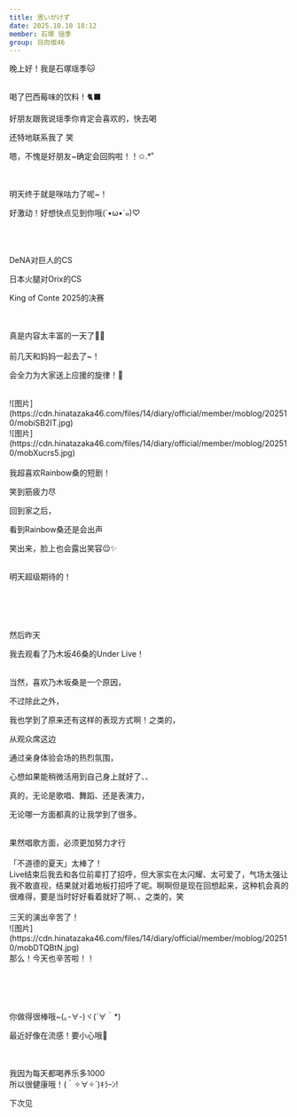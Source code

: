 ```yaml
---
title: 思いがけず
date: 2025.10.10 18:12
member: 石塚 瑶季
group: 日向坂46
---
```


晚上好！我是石塚瑶季🐱

<br>
喝了巴西莓味的饮料！🐈‍⬛

好朋友跟我说瑶季你肯定会喜欢的，快去喝

还特地联系我了 笑

嗯，不愧是好朋友~确定会回购啦！！✩.*˚

<br>
<br>
明天终于就是咪咕力了呢~！

好激动！好想快点见到你哦(´•ω•`๑)♡

<br>
<br>
<br>
DeNA对巨人的CS

日本火腿对Orix的CS

King of Conte 2025的决赛

<br>
<br>
真是内容太丰富的一天了😵‍💫

<br>
<br>
前几天和妈妈一起去了~！

会全力为大家送上应援的旋律！🌈

<br>
![图片](https://cdn.hinatazaka46.com/files/14/diary/official/member/moblog/202510/mobiSB2IT.jpg)

<br>
![图片](https://cdn.hinatazaka46.com/files/14/diary/official/member/moblog/202510/mobXucrs5.jpg)

<br>
<br>
我超喜欢Rainbow桑的短剧！

笑到筋疲力尽

回到家之后，

看到Rainbow桑还是会出声

笑出来，脸上也会露出笑容😌✨

<br>
明天超级期待的！

<br>
<br>
<br>
<br>
<br>
<br>
然后昨天

我去观看了乃木坂46桑的Under Live！

<br>
当然，喜欢乃木坂桑是一个原因，

不过除此之外，

我也学到了原来还有这样的表现方式啊！之类的，

从观众席这边

通过亲身体验会场的热烈氛围，

心想如果能稍微活用到自己身上就好了、、

真的，无论是歌唱、舞蹈、还是表演力，

无论哪一方面都真的让我学到了很多。

<br>
果然唱歌方面，必须更加努力才行

<br>
<br>
「不道德的夏天」太棒了！

<br>
Live结束后我去和各位前辈打了招呼，但大家实在太闪耀、太可爱了，气场太强让我不敢直视，结果就对着地板打招呼了呢。啊啊但是现在回想起来，这种机会真的很难得，要是当时好好看着就好了啊、、之类的，笑

<br>
<br>
三天的演出辛苦了！

<br>
![图片](https://cdn.hinatazaka46.com/files/14/diary/official/member/moblog/202510/mobDTQBtN.jpg)

<br>
那么！今天也辛苦啦！！

<br>
<br>
<br>
<br>
<br>
<br>
你做得很棒哦~(｡-∀-)ヾ(´∀｀*)

最近好像在流感！要小心哦🤧

<br>
<br>
我因为每天都喝养乐多1000

<br>
所以很健康哦！(｀✧∀✧´)ｷﾗｰﾝ!

下次见

<br>
<br>
<br>
<br>


<br>
<br>


<br>
<br>




<br>